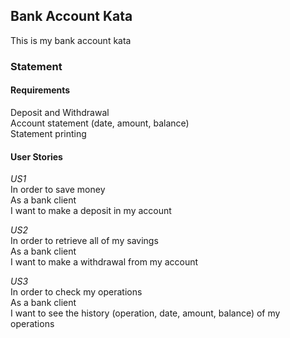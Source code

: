 ## Bank Account Kata

This is my bank account kata

### Statement

#### Requirements

Deposit and Withdrawal\
Account statement (date, amount, balance)\
Statement printing

#### User Stories
*US1*\
In order to save money\
As a bank client\
I want to make a deposit in my account

*US2*\
In order to retrieve all of my savings\
As a bank client\
I want to make a withdrawal from my account

*US3*\
In order to check my operations\
As a bank client\
I want to see the history (operation, date, amount, balance) of my operations
